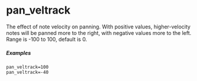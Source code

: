 ---
---
# pan_veltrack

The effect of note velocity on panning. With positive values, higher-velocity
notes will be panned more to the right, with negative values more to the left.
Range is -100 to 100, default is 0.

##### Examples

```
pan_veltrack=100
pan_veltrack=-40
```
